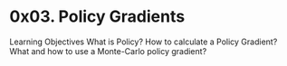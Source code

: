 # 0x03. Policy Gradients

Learning Objectives
What is Policy?
How to calculate a Policy Gradient?
What and how to use a Monte-Carlo policy gradient?